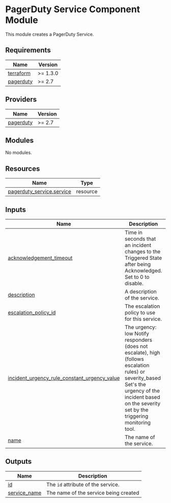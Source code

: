 # PagerDuty Service Component Module

This module creates a PagerDuty Service.

<!-- BEGIN_TF_DOCS -->
## Requirements

| Name | Version |
|------|---------|
| <a name="requirement_terraform"></a> [terraform](#requirement\_terraform) | >= 1.3.0 |
| <a name="requirement_pagerduty"></a> [pagerduty](#requirement\_pagerduty) | >= 2.7 |

## Providers

| Name | Version |
|------|---------|
| <a name="provider_pagerduty"></a> [pagerduty](#provider\_pagerduty) | >= 2.7 |

## Modules

No modules.

## Resources

| Name | Type |
|------|------|
| [pagerduty_service.service](https://registry.terraform.io/providers/pagerduty/pagerduty/latest/docs/resources/service) | resource |

## Inputs

| Name | Description | Type | Default | Required |
|------|-------------|------|---------|:--------:|
| <a name="input_acknowledgement_timeout"></a> [acknowledgement\_timeout](#input\_acknowledgement\_timeout) | Time in seconds that an incident changes to the Triggered State after being Acknowledged. Set to 0 to disable. | `any` | n/a | yes |
| <a name="input_description"></a> [description](#input\_description) | A description of the service. | `string` | n/a | yes |
| <a name="input_escalation_policy_id"></a> [escalation\_policy\_id](#input\_escalation\_policy\_id) | The escalation policy to use for this service. | `string` | n/a | yes |
| <a name="input_incident_urgency_rule_constant_urgency_value"></a> [incident\_urgency\_rule\_constant\_urgency\_value](#input\_incident\_urgency\_rule\_constant\_urgency\_value) | The urgency: low Notify responders (does not escalate), high (follows escalation rules) or severity\_based Set's the urgency of the incident based on the severity set by the triggering monitoring tool. | `string` | n/a | yes |
| <a name="input_name"></a> [name](#input\_name) | The name of the service. | `string` | n/a | yes |

## Outputs

| Name | Description |
|------|-------------|
| <a name="output_id"></a> [id](#output\_id) | The `id` attribute of the service. |
| <a name="output_service_name"></a> [service\_name](#output\_service\_name) | The name of the service being created |
<!-- END_TF_DOCS -->
